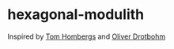 # hexagonal-modulith

Inspired by [Tom Hombergs](https://github.com/thombergs/buckpal) and [Oliver Drotbohm](https://github.com/moduliths/moduliths)
